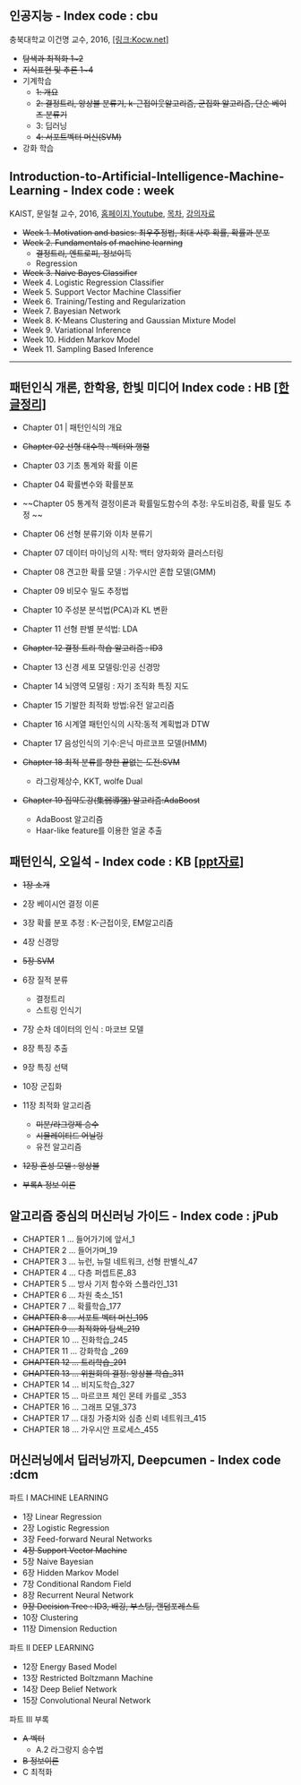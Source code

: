 ## 인공지능 - Index code : cbu 
충북대학교 이건명 교수, 2016, [[링크:Kocw.net]](http://www.kocw.net/home/cview.do?lid=79a36e94d86a2ddc)
- <del>탐색과 최적화 1~2</del>
- <del>지식표현 및 추론 1~4</del>
- 기계학습
    - ~~1: 개요~~
    - ~~2: 결정트리, 앙상블 분류기, k-근접이웃알고리즘, 군집화 알고리즘, 단순 베이즈 분류기~~
    - 3: 딥러닝
    - ~~4: 서포트벡터 머신(SVM)~~
- 강화 학습

## Introduction-to-Artificial-Intelligence-Machine-Learning - Index code : week
KAIST, 문일철 교수, 2016, [홈페이지](http://seslab.kaist.ac.kr/xe2/page_GBex27),[Youtube](https://www.youtube.com/watch?v=t6S7ekXz3aY&list=PLt9QR0WkC4WVszuogbmIIHIIQ2RMI78RC), [목차](https://1drv.ms/w/s!AkdMyVHUt0botUsxidvyzNvPVM0G), [강의자료](https://github.com/aailabkaist/Introduction-to-Artificial-Intelligence-Machine-Learning)

* ~~Week 1. Motivation and basics: 최우주정법, 최대 사후 확률, 확률과 분포~~
* ~~Week 2. Fundamentals of machine learning~~
    * ~~결정트리, 엔트로피, 정보이득~~
    * Regression 
* <del>Week 3. Naive Bayes Classifier</del>
* Week 4. Logistic Regression Classifier
* Week 5. Support Vector Machine Classifier
* Week 6. Training/Testing and Regularization
* Week 7. Bayesian Network
* Week 8. K-Means Clustering and Gaussian Mixture Model
* Week 9. Variational Inference
* Week 10. Hidden Markov Model
* Week 11. Sampling Based Inference

---

## 패턴인식 개론, 한학용, 한빛 미디어 Index code : HB [[한글정리]](https://github.com/anyway-good-study/s2e01-patternrecognition/wiki/5%EC%9E%A5.-SVM)

* Chapter 01 | 패턴인식의 개요 
* <del>Chapter 02 선형 대수학 : 벡터와 행렬 </del>
* Chapter 03 기초 통계와 확률 이론 
* Chapter 04 확률변수와 확률분포 
* ~~Chapter 05 통계적 결정이론과 확률밀도함수의 추정: 우도비검증, 확률 밀도 추정 ~~


* Chapter 06 선형 분류기와 이차 분류기 
* Chapter 07 데이터 마이닝의 시작: 백터 양자화와 클러스터링
* Chapter 08 견고한 확률 모델 : 가우시안 혼합 모델(GMM) 
* Chapter 09 비모수 밀도 추정법 
* Chapter 10 주성분 분석법(PCA)과 KL 변환 
* Chapter 11 선형 판별 분석법: LDA 
* ~~Chapter 12 결정 트리 학습 알고리즘 : ID3~~
* Chapter 13 신경 세포 모델링:인공 신경망 
* Chapter 14 뇌영역 모델링 : 자기 조직화 특징 지도 
* Chapter 15 기발한 최적화 방법:유전 알고리즘 
* Chapter 16 시계열 패턴인식의 시작:동적 계획법과 DTW 
* Chapter 17 음성인식의 기수:은닉 마르코프 모델(HMM) 
* ~~Chapter 18 최적 분류를 향한 끝없는 도전:SVM~~
    * 라그랑제상수, KKT,  wolfe Dual
* <del>Chapter 19 집약도강(集弱導强) 알고리즘:AdaBoost </del>
    * AdaBoost 알고리즘 
    * Haar-like feature를 이용한 얼굴 추출 

## 패턴인식, 오일석 - Index code : KB [[ppt자료]](http://ryan0802.tistory.com/100)

* ~~1장 소개~~ 
* 2장 베이시언 결정 이론 
* 3장 확률 분포 추정 : K-근접이웃, EM알고리즘


* 4장 신경망 
* ~~5장 SVM~~ 
* 6장 질적 분류 
    * 결정트리 
    * 스트링 인식기
* 7장 순차 데이터의 인식 : 마코브 모델
* 8장 특징 추출 
* 9장 특징 선택 
* 10장 군집화 
* 11장 최적화 알고리즘 
    * <del>미분/라그랑제 승수<del>
    * <del>시뮬레이티드 어닐링<del>
    * 유전 알고리즘 
* ~~12장 혼성 모델 : 앙상블~~
* <del>부록A 정보 이론</del> 

## 알고리즘 중심의 머신러닝 가이드 - Index code : jPub
* CHAPTER 1 … 들어가기에 앞서_1 
* CHAPTER 2 … 들어가며_19 
* CHAPTER 3 … 뉴런, 뉴럴 네트워크, 선형 판별식_47 
* CHAPTER 4 … 다층 퍼셉트론_83 
* CHAPTER 5 … 방사 기저 함수와 스플라인_131 
* CHAPTER 6 … 차원 축소_151 
* CHAPTER 7 … 확률학습_177 
* ~~CHAPTER 8 … 서포트 벡터 머신_195~~ 
* <del>CHAPTER 9 … 최적화와 탐색_219 </del>
* CHAPTER 10 … 진화학습_245 
* CHAPTER 11 … 강화학습 _269 
* <del>CHAPTER 12 … 트리학습_291 </del>
* <del>CHAPTER 13 … 위원회의 결정: 앙상블 학습_311 </del>
* CHAPTER 14 … 비지도학습_327 
* CHAPTER 15 … 마르코프 체인 몬테 카를로 _353 
* CHAPTER 16 … 그래프 모델_373 
* CHAPTER 17 … 대칭 가중치와 심층 신뢰 네트워크_415 
* CHAPTER 18 … 가우시안 프로세스_455 


## 머신러닝에서 딥러닝까지, Deepcumen - Index code :dcm
파트 I MACHINE LEARNING 
* 1장 Linear Regression 
* 2장 Logistic Regression 
* 3장 Feed-forward Neural Networks 
* ~~4장 Support Vector Machine~~ 
* 5장 Naive Bayesian 
* 6장 Hidden Markov Model 
* 7장 Conditional Random Field 
* 8장 Recurrent Neural Network 
* ~~9장 Decision Tree : ID3, 배깅, 부스팅, 랜덤포레스트~~
* 10장 Clustering 
* 11장 Dimension Reduction 

파트 II DEEP LEARNING 
* 12장 Energy Based Model 
* 13장 Restricted Boltzmann Machine 
* 14장 Deep Belief Network 
* 15장 Convolutional Neural Network 

파트 III 부록 
* ~~A 벡터~~
    * A.2 라그랑지 승수법 
* ~~B 정보이론~~
* C 최적화
